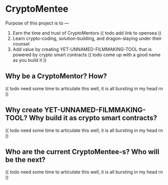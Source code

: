 # CryptoMentee

Purpose of this project is to —

1. Earn the time and trust of CryptoMentors (( todo add link to opensea ))
2. Learn crypto-coding, solution-building, and dragon-slaying under their counsel
3. Add value by creating YET-UNNAMED-FILMMAKING-TOOL that is powered by crypto smart contracts (( todo come up with a good name as you build it ))

## Why be a CryptoMentor? How?

(( todo need some time to articulate this well, it is all bursting in my head rn ))

## Why create YET-UNNAMED-FILMMAKING-TOOL? Why build it as crypto smart contracts? 

(( todo need some time to articulate this well, it is all bursting in my head rn ))

## Who are the current CryptoMentee-s? Who will be the next?

(( todo need some time to articulate this well, it is all bursting in my head rn ))


